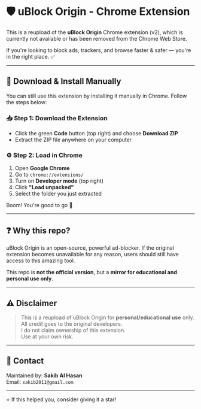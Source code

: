 # 🛡️ uBlock Origin - Chrome Extension

This is a reupload of the **uBlock Origin** Chrome extension (v2), which is currently not available or has been removed from the Chrome Web Store.

If you're looking to block ads, trackers, and browse faster & safer — you're in the right place. ✅

---

## 🔽 Download & Install Manually

You can still use this extension by installing it manually in Chrome. Follow the steps below:

### 📥 Step 1: Download the Extension
- Click the green **Code** button (top right) and choose **Download ZIP**
- Extract the ZIP file anywhere on your computer

### ⚙️ Step 2: Load in Chrome
1. Open **Google Chrome**
2. Go to `chrome://extensions/`
3. Turn on **Developer mode** (top right)
4. Click **"Load unpacked"**
5. Select the folder you just extracted

Boom! You're good to go 🚀

---

## ❓ Why this repo?

uBlock Origin is an open-source, powerful ad-blocker. If the original extension becomes unavailable for any reason, users should still have access to this amazing tool.

This repo is **not the official version**, but a **mirror for educational and personal use only**.

---

## ⚠️ Disclaimer

> This is a reupload of uBlock Origin for **personal/educational use** only.  
> All credit goes to the original developers.  
> I do not claim ownership of this extension.  
> Use at your own risk.

---

## 📩 Contact

Maintained by: **Sakib Al Hasan**  
Email: `sakib2011@gmail.com`

---

⭐ If this helped you, consider giving it a star!

